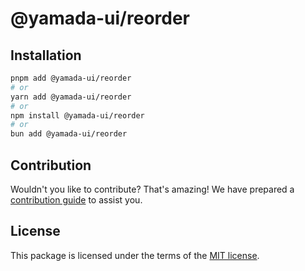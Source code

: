 # @yamada-ui/reorder

## Installation

```sh
pnpm add @yamada-ui/reorder
# or
yarn add @yamada-ui/reorder
# or
npm install @yamada-ui/reorder
# or
bun add @yamada-ui/reorder
```

## Contribution

Wouldn't you like to contribute? That's amazing! We have prepared a [contribution guide](https://github.com/yamada-ui/yamada-ui/blob/main/CONTRIBUTING.md) to assist you.

## License

This package is licensed under the terms of the
[MIT license](https://github.com/yamada-ui/yamada-ui/blob/main/LICENSE).
